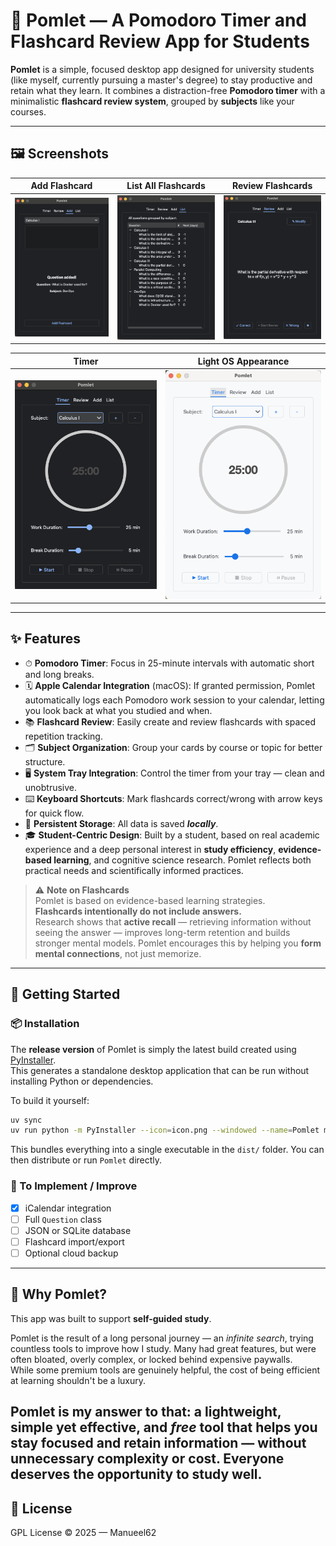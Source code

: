 # 🍅 Pomlet — A Pomodoro Timer and Flashcard Review App for Students

**Pomlet** is a simple, focused desktop app designed for university students (like myself, currently pursuing a master's degree) to stay productive and retain what they learn. It combines a distraction-free **Pomodoro timer** with a minimalistic **flashcard review system**, grouped by **subjects** like your courses.

---

## 🖼 Screenshots

| Add Flashcard | List All Flashcards | Review Flashcards |
|:-------------:|:------------------:|:------------------:|
| ![Add](assets/examples/Add.png) | ![List](assets/examples/List.png) | ![Review](assets/examples/Review.png) |

| Timer | Light OS Appearance |
|:-----:|:-------------------:|
| ![Timer](assets/examples/Timer.png) | ![Tray](assets/examples/White.png) |

---

## ✨ Features

- ⏱ **Pomodoro Timer**: Focus in 25-minute intervals with automatic short and long breaks.
- 🗓 **Apple Calendar Integration** (macOS): If granted permission, Pomlet automatically logs each Pomodoro work session to your calendar, letting you look back at what you studied and when.
- 📚 **Flashcard Review**: Easily create and review flashcards with spaced repetition tracking.
- 🗂 **Subject Organization**: Group your cards by course or topic for better structure.
- 🖥 **System Tray Integration**: Control the timer from your tray — clean and unobtrusive.
- ⌨️ **Keyboard Shortcuts**: Mark flashcards correct/wrong with arrow keys for quick flow.
- 💾 **Persistent Storage**: All data is saved **_locally_**.
- 🎓 **Student-Centric Design**: Built by a student, based on real academic experience and a deep personal interest in **study efficiency**, **evidence-based learning**, and cognitive science research. Pomlet reflects both practical needs and scientifically informed practices.

> ⚠️ **Note on Flashcards**  
> Pomlet is based on evidence-based learning strategies.  
> **Flashcards intentionally do not include answers.**  
> Research shows that **active recall** — retrieving information without seeing the answer — improves long-term retention and builds stronger mental models. Pomlet encourages this by helping you **form mental connections**, not just memorize.

---

## 🚀 Getting Started

### 📦 Installation

The **release version** of Pomlet is simply the latest build created using [PyInstaller](https://pyinstaller.org/).  
This generates a standalone desktop application that can be run without installing Python or dependencies.

To build it yourself:

```bash
uv sync
uv run python -m PyInstaller --icon=icon.png --windowed --name=Pomlet main.py --noconfirm
```

This bundles everything into a single executable in the `dist/` folder. You can then distribute or run `Pomlet` directly.

### 🧱 To Implement / Improve
- [x] iCalendar integration
- [ ] Full `Question` class
- [ ] JSON or SQLite database
- [ ] Flashcard import/export
- [ ] Optional cloud backup

---

## 🧠 Why Pomlet?

This app was built to support **self-guided study**.

Pomlet is the result of a long personal journey — an *infinite search*, trying countless tools to improve how I study. Many had great features, but were often bloated, overly complex, or locked behind expensive paywalls.  
While some premium tools are genuinely helpful, the cost of being efficient at learning shouldn't be a luxury.

**Pomlet is my answer to that**: a lightweight, simple yet effective, and *free* tool that helps you stay focused and retain information — without unnecessary complexity or cost. Everyone deserves the opportunity to study well.
---

## 📜 License

GPL License © 2025 — Manueel62